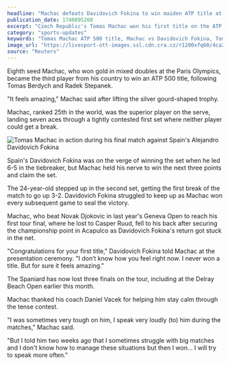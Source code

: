```yaml
---
headline: "Machac defeats Davidovich Fokina to win maiden ATP title at Mexican Open"
publication_date: 1740895260
excerpt: "Czech Republic's Tomas Machac won his first title on the ATP Tour on Saturday, beating Alejandro Davidovich Fokina 7-6(6), 6-2 in the final of the Mexican Open."
category: "sports-updates"
keywords: "Tomas Machac ATP 500 title, Machac vs Davidovich Fokina, Tomas Machac Acapulco win, Czech tennis players ATP 500, Machac Paris Olympics gold, Tomas Machac tiebreaker victory, Machac beats Novak Djokovic, Alejandro Davidovich Fokina final loss, Tomas Machac tennis ranking, Machac second set comeback, ATP 500 Acapulco 2025, Tomas Machac coach Daniel Vacek, Machac first singles title, Czech tennis milestones, Davidovich Fokina tennis finals"
image_url: "https://livesport-ott-images.ssl.cdn.cra.cz/r1200xfq60/4ca29ae6-335f-4724-83fc-8d9c64358cd4.avif"
source: "Reuters"
---
```


Eighth seed Machac, who won gold in mixed doubles at the Paris Olympics, became the third player from his country to win an ATP 500 title, following Tomas Berdych and Radek Stepanek.

"It feels amazing," Machac said after lifting the silver gourd-shaped trophy.

Machac, ranked 25th in the world, was the superior player on the serve, landing seven aces through a tightly contested first set where neither player could get a break.

![Tomas Machac in action during his final match against Spain's Alejandro Davidovich Fokina](https://www.reuters.com/resizer/v2/Q33T63G7DBP7HFKI4M7TPKCOKU.jpg?auth=512241e60533cc04237abbec9e0fafa072054da00d5f512789f48c5c3c41078a&width=1080&quality=80)

Spain's Davidovich Fokina was on the verge of winning the set when he led 6-5 in the tiebreaker, but Machac held his nerve to win the next three points and claim the set.

The 24-year-old stepped up in the second set, getting the first break of the match to go up 3-2. Davidovich Fokina struggled to keep up as Machac won every subsequent game to seal the victory.

Machac, who beat Novak Djokovic in last year's Geneva Open to reach his first tour final, where he lost to Casper Ruud, fell to his back after securing the championship point in Acapulco as Davidovich Fokina's return got stuck in the net.

<section class="tweet1896064504217420154"></section>

"Congratulations for your first title," Davidovich Fokina told Machac at the presentation ceremony. "I don’t know how you feel right now. I never won a title. But for sure it feels amazing."

The Spaniard has now lost three finals on the tour, including at the Delray Beach Open earlier this month.

Machac thanked his coach Daniel Vacek for helping him stay calm through the tense contest.

"I was sometimes very tough on him, I speak very loudly (to) him during the matches," Machac said.

"But I told him two weeks ago that I sometimes struggle with big matches and I don't know how to manage these situations but then I won... I will try to speak more often."

<section className="tweet1896072159107449332"></section>
